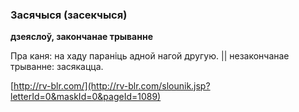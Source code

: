 ### Засячыся (засекчыся)
**дзеяслоў, закончанае трыванне**

Пра каня: на хаду параніць адной нагой другую. || незакончанае трыванне: засякацца.

<a rel="author">[http://rv-blr.com/](http://rv-blr.com/slounik.jsp?letterId=0&maskId=0&pageId=1089)</a>
